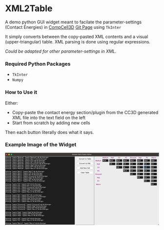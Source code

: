 # XML2Table
A demo python GUI widget meant to facilate the parameter-settings (Contact Energies) in [CompCell3D](https://compucell3d.org/) [Git Page](https://github.com/CompuCell3D/CompuCell3D) using `TkInter`

It simply converts between the copy-pasted XML contents and a visual (upper-triangular) table. XML parsing is done using regular expressions. 

*Could be adapted for other parameter-settings in XML.*

### Required Python Packages
- `TkInter`
- `Numpy`

### How to Use it
Either:
- Copy-paste the contact energy section/plugin from the CC3D generated XML file into the text field on the left
- Start from scratch by adding new cells

Then each button literally does what it says.

### Example Image of the Widget
<img src="./images/example.png">
